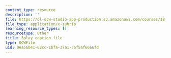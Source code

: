 ```yaml
---
content_type: resource
description: ''
file: https://ol-ocw-studio-app-production.s3.amazonaws.com/courses/18-065-matrix-methods-in-data-analysis-signal-processing-and-machine-learning-spring-2018/0ea56b4162cc1bfa37a1c6f5af6666fd_2K7CvGnebO0.srt
file_type: application/x-subrip
learning_resource_types: []
resourcetype: Other
title: 3play caption file
type: OCWFile
uid: 0ea56b41-62cc-1bfa-37a1-c6f5af6666fd
---
```

